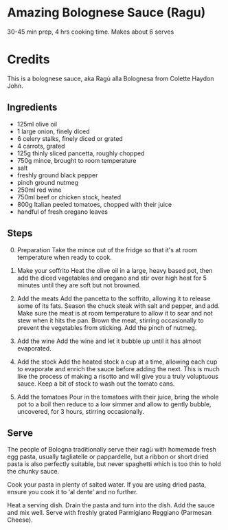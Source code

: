 ---
---
# Amazing Bolognese Sauce (Ragu)

30-45 min prep, 4 hrs cooking time. Makes about 6 serves


# Credits
This is a bolognese sauce, aka Ragù alla Bolognesa from Colette Haydon John.

## Ingredients

* 125ml olive oil
* 1 large onion, finely diced
* 6 celery stalks, finely diced or grated
* 4 carrots, grated
* 125g thinly sliced pancetta, roughly chopped
* 750g mince, brought to room temperature
* salt
* freshly ground black pepper
* pinch ground nutmeg
* 250ml red wine
* 750ml beef or chicken stock, heated
* 800g Italian peeled tomatoes, chopped with their juice
* handful of fresh oregano leaves

## Steps

0. Preparation
Take the mince out of the fridge so that it's at room temperature when ready to cook.

1. Make your soffrito
Heat the olive oil in a large, heavy based pot, then add the diced vegetables and oregano and stir over high heat for 5 minutes until they are soft but not browned.

2. Add the meats
Add the pancetta to the soffrito, allowing it to release some of its fats. Season the chuck steak with salt and pepper, and add. Make sure the meat is at room temperature to allow it to sear and not stew when it hits the pan. Brown the meat, stirring occasionally to prevent the vegetables from sticking. Add the pinch of nutmeg.

3. Add the wine
Add the wine and let it bubble up until it has almost evaporated.

4. Add the stock
Add the heated stock a cup at a time, allowing each cup to evaporate and enrich the sauce before adding the next. This is much like the process of making a risotto and will give you a truly voluptuous sauce. Keep a bit of stock to wash out the tomato cans.

5. Add the tomatoes
Pour in the tomatoes with their juice, bring the whole pot to a boil then reduce to a low simmer and allow to gently bubble, uncovered, for 3 hours, stirring occasionally.

## Serve

The people of Bologna traditionally serve their ragù with homemade fresh egg pasta, usually tagliatelle or pappardelle, but a ribbon or short dried pasta is also perfectly suitable, but never spaghetti which is too thin to hold the chunky sauce.

Cook your pasta in plenty of salted water. If you are using dried pasta, ensure you cook it to ‘al dente’ and no further.

Heat a serving dish. Drain the pasta and turn into the dish. Add the sauce and mix well. Serve with freshly grated Parmigiano Reggiano (Parmesan Cheese).


